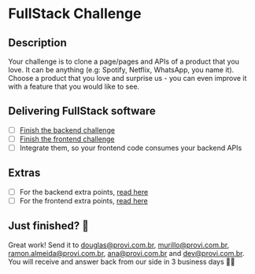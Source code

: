 # FullStack Challenge

## Description

Your challenge is to clone a page/pages and APIs of a product that you love.
It can be anything (e.g: Spotify, Netflix, WhatsApp, you name it). Choose a product that you love and surprise us -
you can even improve it with a feature that you would like to see.

## Delivering FullStack software

- [ ] [Finish the backend challenge](../backend/challenge.md)
- [ ] [Finish the frontend challenge](../frontend/challenge.md)
- [ ] Integrate them, so your frontend code consumes your backend APIs

## Extras

- [ ] For the backend extra points, [read here](../backend/challenge.md#extras)
- [ ] For the frontend extra points, [read here](../frontend/challenge.md#extras)

## Just finished? 💯

Great work! Send it to [douglas@provi.com.br], [murillo@provi.com.br], [ramon.almeida@provi.com.br], [ana@provi.com.br] and [dev@provi.com.br]. You will receive and answer back from our side in 3 business days 🏃🏃

[ramon.almeida@provi.com.br]: mailto:ramon.almeida@provi.com.br
[douglas@provi.com.br]: mailto:douglas@provi.com.br
[murillo@provi.com.br]: mailto:murillo@provi.com.br
[ana@provi.com.br]: mailto:ana@provi.com.br
[dev@provi.com.br]: mailto:dev@provi.com.br
